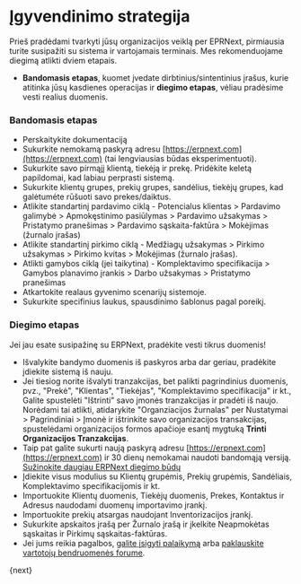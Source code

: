 <!-- add-breadcrumbs -->
# Įgyvendinimo strategija

Prieš pradėdami tvarkyti jūsų organizacijos veiklą per EPRNext, pirmiausia turite susipažiti su sistema ir vartojamais terminais. Mes rekomenduojame diegimą atlikti dviem etapais.

  * **Bandomasis etapas**, kuomet įvedate dirbtinius/sintentinius įrašus, kurie atitinka jūsų kasdienes operacijas ir **diegimo etapas**, vėliau pradėsime vesti realius duomenis.

### Bandomasis etapas

  * Perskaitykite dokumentaciją
  * Sukurkite nemokamą paskyrą adresu [https://erpnext.com](https://erpnext.com) (tai lengviausias būdas eksperimentuoti).
  * Sukurkite savo pirmąjį klientą, tiekėją ir prekę. Pridėkite keletą papildomai, kad labiau perprasti sistemą.
  * Sukurkite klientų grupes, prekių grupes, sandėlius, tiekėjų grupes, kad galėtumėte rūšuoti savo prekes/daiktus.
  * Atlikite standartinį pardavimo ciklą - Potencialus klientas > Pardavimo galimybė > Apmokęstinimo pasiūlymas > Pardavimo užsakymas > Pristatymo pranešimas > Pardavimo sąskaita-faktūra > Mokėjimas (žurnalo įrašas)
  * Atlikite standartinį pirkimo ciklą - Medžiagų užsakymas > Pirkimo užsakymas > Pirkimo kvitas > Mokėjimas (žurnalo įrašas).
  * Atlikti gamybos ciklą (jei taikytina) - Komplektavimo specifikacija > Gamybos planavimo įrankis > Darbo užsakymas > Pristatymo pranešimas
  * Atkartokite realaus gyvenimo scenarijų sistemoje.
  * Sukurkite specifinius laukus, spausdinimo šablonus pagal poreikį.

### Diegimo etapas

Jei jau esate susipažinę su ERPNext, pradėkite vesti tikrus duomenis!

  * Išvalykite bandymo duomenis iš paskyros arba dar geriau, pradėkite įdiekite sistemą iš nauju.
  * Jei tiesiog norite išvalyti tranzakcijas, bet palikti pagrindinius duomenis, pvz., "Prekė", "Klientas", "Tiekėjas", "Komplektavimo specifikacija" ir kt., Galite spustelėti "Ištrinti" savo įmonės tranzakcijas ir pradėti iš naujo. Norėdami tai atlikti, atidarykite "Organziacijos žurnalas" per Nustatymai > Pagrindiniai > Įmonė ir ištrinkite savo organizacijos transakcijas, spustelėdami organizacijos formos apačioje esantį mygtuką **Trinti Organizacijos Tranzakcijas**.
  * Taip pat galite sukurti naują paskyrą adresu [https://erpnext.com](https://erpnext.com) ir 30 dienų nemokamai naudoti bandomąją versiją. [Sužinokite daugiau ERPNext diegimo būdų](docs/user/manual/en/introduction/getting-started-with-erpnext)
  * Įdiekite visus modulius su Klientų grupėmis, Prekių grupėmis, Sandėliais, Komplektavimo specifikacijomis ir kt.
  * Importuokite Klientų duomenis, Tiekėjų duomenis, Prekes, Kontaktus ir Adresus naudodami duomenų importavimo įrankį.
  * Importuokite prekių atsargas naudojant Inventorizacijos įrankį.
  * Sukurkite apskaitos įrašą per Žurnalo įrašą ir įkelkite Neapmokėtas sąskaitas ir Pirkimų sąskaitas-faktūras.
  * Jei jums reikia pagalbos, [galite įsigyti palaikymą](https://erpnext.com/pricing) arba [paklauskite vartotojų bendruomenės forume](https://discuss.erpnext.com).

{next}
